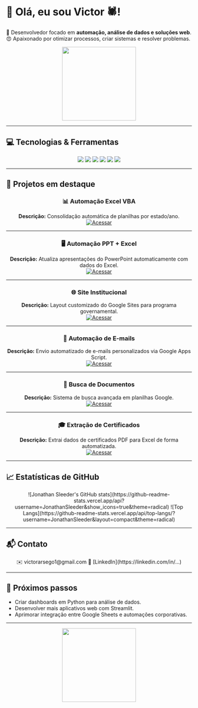 # 👋 Olá, eu sou Victor 🕷️!

🚀 Desenvolvedor focado em **automação, análise de dados e soluções web**. 
😍 Apaixonado por otimizar processos, criar sistemas e resolver problemas.

<div align="center">
  <img src="https://media.giphy.com/media/v1.Y2lkPTc5MGI3NjExa2tnNXdwN2F6dWw2ZnYwMmVzejlzdGUwYWNudHNld2xxMTJ3a3V2aCZlcD12MV9naWZzX3NlYXJjaCZjdD1n/D7z8JfNANqahW/giphy.gif" width="200"/>
</div>

---

## 💻 Tecnologias & Ferramentas

<div align="center">
  <img src="https://img.shields.io/badge/Python-3776AB?style=for-the-badge&logo=python&logoColor=white"/>
  <img src="https://img.shields.io/badge/Excel-217346?style=for-the-badge&logo=microsoft-excel&logoColor=white"/>
  <img src="https://img.shields.io/badge/VBA-8670C4?style=for-the-badge&logo=visual-basic&logoColor=white"/>
  <img src="https://img.shields.io/badge/Google_Apps_Script-F9AB00?style=for-the-badge&logo=google&logoColor=white"/>
  <img src="https://img.shields.io/badge/Streamlit-FF4B4B?style=for-the-badge&logo=streamlit&logoColor=white"/>
  <img src="https://img.shields.io/badge/Git-F05032?style=for-the-badge&logo=git&logoColor=white"/>
</div>

---

## 📂 Projetos em destaque

<div align="center">

### 📊 Automação Excel VBA
**Descrição:** Consolidação automática de planilhas por estado/ano.  
[![Acessar](https://img.shields.io/badge/Acessar-Repositório-blue?style=for-the-badge)](https://github.com/JonathanSleeder/excel-vba-automation)  

---

### 🖥️ Automação PPT + Excel
**Descrição:** Atualiza apresentações do PowerPoint automaticamente com dados do Excel.  
[![Acessar](https://img.shields.io/badge/Acessar-Repositório-blue?style=for-the-badge)](https://github.com/JonathanSleeder/ppt-excel-automation)  

---

### 🌐 Site Institucional
**Descrição:** Layout customizado do Google Sites para programa governamental.  
[![Acessar](https://img.shields.io/badge/Acessar-Repositório-blue?style=for-the-badge)](https://github.com/JonathanSleeder/mcom-site-layout)  

---

### 📧 Automação de E-mails
**Descrição:** Envio automatizado de e-mails personalizados via Google Apps Script.  
[![Acessar](https://img.shields.io/badge/Acessar-Repositório-blue?style=for-the-badge)](https://github.com/JonathanSleeder/apps-script-email-automation)  

---

### 📑 Busca de Documentos
**Descrição:** Sistema de busca avançada em planilhas Google.  
[![Acessar](https://img.shields.io/badge/Acessar-Repositório-blue?style=for-the-badge)](https://github.com/JonathanSleeder/apps-script-document-search)  

---

### 🎓 Extração de Certificados
**Descrição:** Extrai dados de certificados PDF para Excel de forma automatizada.  
[![Acessar](https://img.shields.io/badge/Acessar-Repositório-blue?style=for-the-badge)](https://github.com/JonathanSleeder/certificate-data-extraction)  

</div>

---

## 📈 Estatísticas de GitHub

<div align="center">
  ![Jonathan Sleeder's GitHub stats](https://github-readme-stats.vercel.app/api?username=JonathanSleeder&show_icons=true&theme=radical)
  ![Top Langs](https://github-readme-stats.vercel.app/api/top-langs/?username=JonathanSleeder&layout=compact&theme=radical)
</div>

---

## 📬 Contato

<div align="center">
  ✉️ victorarsego1@gmail.com
  🔗 [LinkedIn](https://linkedin.com/in/...)  
  </div>

---

## 🔮 Próximos passos

- Criar dashboards em Python para análise de dados.  
- Desenvolver mais aplicativos web com Streamlit.  
- Aprimorar integração entre Google Sheets e automações corporativas.  

---

<div align="center">
  <img src="https://media.giphy.com/media/l0MYt5jPR6QX5pnqM/giphy.gif" width="200"/>
</div>

